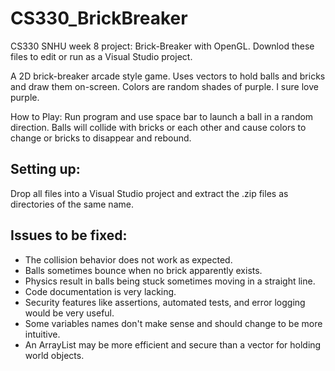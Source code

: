 # CS330_BrickBreaker
CS330 SNHU week 8 project: Brick-Breaker with OpenGL.
Downlod these files to edit or run as a Visual Studio project.

A 2D brick-breaker arcade style game.
Uses vectors to hold balls and bricks and draw them on-screen.
Colors are random shades of purple. I sure love purple.

How to Play:
Run program and use space bar to launch a ball in a random direction.
Balls will collide with bricks or each other and cause colors to change or bricks to disappear and rebound.

## Setting up:
Drop all files into a Visual Studio project and extract the .zip files as directories of the same name.

## Issues to be fixed:
- The collision behavior does not work as expected.
- Balls sometimes bounce when no brick apparently exists.
- Physics result in balls being stuck sometimes moving in a straight line.
- Code documentation is very lacking.
- Security features like assertions, automated tests, and error logging would be very useful.
- Some variables names don't make sense and should change to be more intuitive.
- An ArrayList may be more efficient and secure than a vector for holding world objects.
